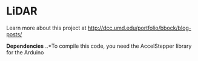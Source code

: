 # LiDAR
Learn more about this project at http://dcc.umd.edu/portfolio/bbock/blog-posts/

**Dependencies**
..*To compile this code, you need the AccelStepper library for the Arduino
